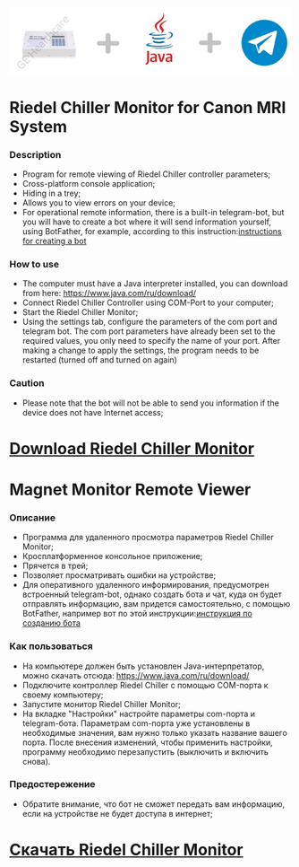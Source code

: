 ![](https://github.com/id-05/riedelChilMon/blob/master/images/preview.jpg)


# Riedel Chiller Monitor for Canon MRI System

### Description

- Program for remote viewing of Riedel Chiller controller parameters;
- Cross-platform console application;
- Hiding in a trey;
- Allows you to view errors on your device;
- For operational remote information, there is a built-in telegram-bot,
  but you will have to create a bot where it will send information yourself,
  using BotFather, for example, according to this instruction:[instructions for creating a bot](https://www.process.st/telegram-bot/)



### How to use

- The computer must have a Java interpreter installed, you can download from here: https://www.java.com/ru/download/
- Connect Riedel Chiller Controller using COM-Port to your computer;
- Start the Riedel Chiller Monitor;
- Using the settings tab, configure the parameters of the com port and telegram bot. 
The com port parameters have already been set to the required values, you only need to specify the name of your port. 
After making a change to apply the settings, the program needs to be restarted (turned off and turned on again)


### Caution

- Please note that the bot will not be able to send you information if the device does not have Internet access;

# [Download Riedel Chiller Monitor](https://github.com/id-05/RiedelChillerMonitor/raw/master/out/artifacts/RiedelChillerMonitor_jar/RiedelChillerMonitor.jar)


# Magnet Monitor Remote Viewer

### Описание

- Программа для удаленного просмотра параметров Riedel Chiller Monitor;
- Кросплатформенное консольное приложение;
- Прячется в трей;
- Позволяет просматривать ошибки на устройстве;
- Для оперативного удаленного информирования, предусмотрен встроенный telegram-bot,
  однако создать бота и чат, куда он будет отправлять информацию, вам придется самостоятельно,
  с помощью BotFather, например вот по этой инструкции:[инструкция по созданию бота](https://1spla.ru/blog/telegram_bot_for_mikrotik/)

### Как пользоваться

- На компьютере должен быть установлен Java-интерпретатор, можно скачать отсюда: https://www.java.com/ru/download/ 
- Подключите контроллер Riedel Chiller с помощью COM-порта к своему компьютеру;
- Запустите монитор Riedel Chiller Monitor;
- На вкладке "Настройки" настройте параметры com-порта и telegram-бота. 
Параметрам com-порта уже установлены в необходимые значения, вам нужно только указать название вашего порта. 
После внесения изменений, чтобы применить настройки, программу необходимо перезапустить (выключить и включить снова).

### Предостережение

- Обратите внимание, что бот не сможет передать вам информацию, если на устройстве не будет доступа в интернет;


# [Скачать Riedel Chiller Monitor](https://github.com/id-05/RiedelChillerMonitor/raw/master/out/artifacts/RiedelChillerMonitor_jar/RiedelChillerMonitor.jar)